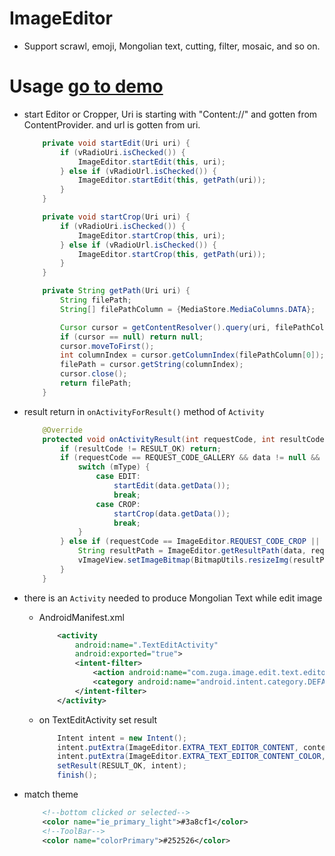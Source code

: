 # ImageEditor

* Support scrawl, emoji, Mongolian text, cutting, filter, mosaic, and so on.

# Usage    [go to demo](https://github.com/Saqrag/ImageEditor)

* start Editor or Cropper, Uri is starting with "Content://" and gotten from ContentProvider. and url is gotten from uri.

    ```java
        private void startEdit(Uri uri) {
            if (vRadioUri.isChecked()) {
                ImageEditor.startEdit(this, uri);
            } else if (vRadioUrl.isChecked()) {
                ImageEditor.startEdit(this, getPath(uri));
            }
        }
    
        private void startCrop(Uri uri) {
            if (vRadioUri.isChecked()) {
                ImageEditor.startCrop(this, uri);
            } else if (vRadioUrl.isChecked()) {
                ImageEditor.startCrop(this, getPath(uri));
            }
        }
    
        private String getPath(Uri uri) {
            String filePath;
            String[] filePathColumn = {MediaStore.MediaColumns.DATA};
    
            Cursor cursor = getContentResolver().query(uri, filePathColumn, null, null, null);
            if (cursor == null) return null;
            cursor.moveToFirst();
            int columnIndex = cursor.getColumnIndex(filePathColumn[0]);
            filePath = cursor.getString(columnIndex);
            cursor.close();
            return filePath;
        }
    ```

* result return in `onActivityForResult()` method of `Activity`

    ```java
        @Override
        protected void onActivityResult(int requestCode, int resultCode, final Intent data) {
            if (resultCode != RESULT_OK) return;
            if (requestCode == REQUEST_CODE_GALLERY && data != null && mType != null) {
                switch (mType) {
                    case EDIT:
                        startEdit(data.getData());
                        break;
                    case CROP:
                        startCrop(data.getData());
                        break;
                }
            } else if (requestCode == ImageEditor.REQUEST_CODE_CROP || requestCode == ImageEditor.REQUEST_CODE_EDIT) {
                String resultPath = ImageEditor.getResultPath(data, requestCode);
                vImageView.setImageBitmap(BitmapUtils.resizeImg(resultPath, 500, 500).bitmap);
            }
        }
    ```

* there is an `Activity` needed to produce Mongolian Text while edit image

    * AndroidManifest.xml

        ```xml
            <activity
                android:name=".TextEditActivity"
                android:exported="true">
                <intent-filter>
                    <action android:name="com.zuga.image.edit.text.editor" />
                    <category android:name="android.intent.category.DEFAULT" />
                </intent-filter>
            </activity>
        ```

    * on TextEditActivity set result

        ```java
            Intent intent = new Intent();
            intent.putExtra(ImageEditor.EXTRA_TEXT_EDITOR_CONTENT, content);
            intent.putExtra(ImageEditor.EXTRA_TEXT_EDITOR_CONTENT_COLOR, Color.RED);
            setResult(RESULT_OK, intent);
            finish();
        ```

* match theme

    ```xml
        <!--bottom clicked or selected-->
        <color name="ie_primary_light">#3a8cf1</color>
        <!--ToolBar-->
        <color name="colorPrimary">#252526</color>
    ```